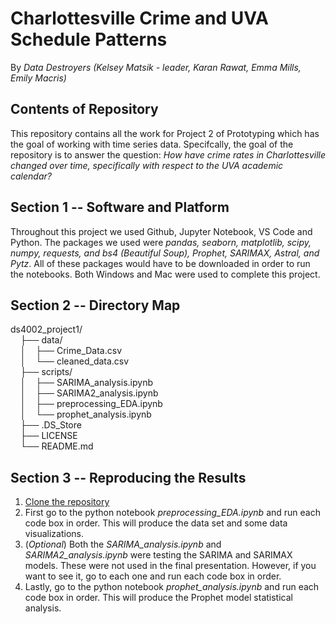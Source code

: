 # Charlottesville Crime and UVA Schedule Patterns 
By _Data Destroyers (Kelsey Matsik - leader, Karan Rawat, Emma Mills, Emily Macris)_



## Contents of Repository
This repository contains all the work for Project 2 of Prototyping which has the goal of working with time series data. Specifcally, the goal of the repository is to answer the question: 
_How have crime rates in Charlottesville changed over time, specifically with respect to the UVA academic calendar?_<br>




## Section 1 -- Software and Platform
Throughout this project we used Github, Jupyter Notebook, VS Code and Python. The packages we used were _pandas, seaborn, matplotlib, scipy, numpy, requests, and bs4 (Beautiful Soup), Prophet, SARIMAX, Astral, and Pytz_. All of these packages would have to be downloaded in order to run the notebooks. Both Windows and Mac were used to complete this project.

## Section 2 -- Directory Map
ds4002_project1/<br>
&nbsp;&nbsp;&nbsp;&nbsp;├── data/<br>
&nbsp;&nbsp;&nbsp;&nbsp;│&nbsp;&nbsp;&nbsp;&nbsp;├── Crime_Data.csv<br>
&nbsp;&nbsp;&nbsp;&nbsp;│&nbsp;&nbsp;&nbsp;&nbsp;└── cleaned_data.csv<br>
&nbsp;&nbsp;&nbsp;&nbsp;├── scripts/<br>
&nbsp;&nbsp;&nbsp;&nbsp;│&nbsp;&nbsp;&nbsp;&nbsp;├── SARIMA_analysis.ipynb<br>
&nbsp;&nbsp;&nbsp;&nbsp;│&nbsp;&nbsp;&nbsp;&nbsp;├── SARIMA2_analysis.ipynb<br>
&nbsp;&nbsp;&nbsp;&nbsp;│&nbsp;&nbsp;&nbsp;&nbsp;├── preprocessing_EDA.ipynb<br>
&nbsp;&nbsp;&nbsp;&nbsp;│&nbsp;&nbsp;&nbsp;&nbsp;└── prophet_analysis.ipynb<br>
&nbsp;&nbsp;&nbsp;&nbsp;├── .DS_Store<br>
&nbsp;&nbsp;&nbsp;&nbsp;├── LICENSE<br>
&nbsp;&nbsp;&nbsp;&nbsp;└── README.md<br>



## Section 3 -- Reproducing the Results

1. [Clone the repository](https://github.com/kelseymatsik/ds4002_project2.git)
2. First go to the python notebook _preprocessing_EDA.ipynb_ and run each code box in order. This will produce the data set and some data visualizations.
4. (_Optional_) Both the _SARIMA_analysis.ipynb_ and _SARIMA2_analysis.ipynb_ were testing the SARIMA and SARIMAX models. These were not used in the final presentation. However, if you want to see it, go to each one and run each code box in order. 
6. Lastly, go to the python notebook _prophet_analysis.ipynb_ and run each code box in order. This will produce the Prophet model statistical analysis. 
